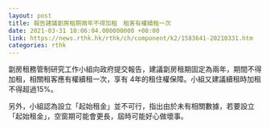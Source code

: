 ```yaml
---
layout: post
title: 報告建議劏房租期兩年不得加租　租客有權續租一次
date: 2021-03-31 18:06:04.000000000 +08:00
link: https://news.rthk.hk/rthk/ch/component/k2/1583641-20210331.htm
categories: rthk
---
```


劏房租務管制研究工作小組向政府提交報告，建議劏房租期固定為兩年，期間不得加租，相關租客應有權續租一次，享有 4年的租住權保障。小組又建議續租時加租不得超過15%。

另外，小組認為設立「起始租金」並不可行，指出由於未有相關數據，若要設立「起始租金」，空窗期可能會更長，屆時可能好心做壞事。
